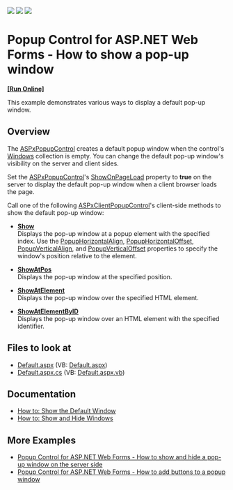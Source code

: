 <!-- default badges list -->
![](https://img.shields.io/endpoint?url=https://codecentral.devexpress.com/api/v1/VersionRange/128565301/13.1.4%2B)
[![](https://img.shields.io/badge/Open_in_DevExpress_Support_Center-FF7200?style=flat-square&logo=DevExpress&logoColor=white)](https://supportcenter.devexpress.com/ticket/details/E55)
[![](https://img.shields.io/badge/📖_How_to_use_DevExpress_Examples-e9f6fc?style=flat-square)](https://docs.devexpress.com/GeneralInformation/403183)
<!-- default badges end -->
# Popup Control for ASP.NET Web Forms - How to show a pop-up window
<!-- run online -->
**[[Run Online]](https://codecentral.devexpress.com/e55/)**
<!-- run online end -->
This example demonstrates various ways to display a default pop-up window.

## Overview

The [ASPxPopupControl](https://docs.devexpress.com/AspNet/DevExpress.Web.ASPxPopupControl) creates a default popup window when the control's [Windows](https://docs.devexpress.com/AspNet/DevExpress.Web.ASPxPopupControl.Windows) collection is empty. You can change the default pop-up window's visibility on the server and client sides.

Set the [ASPxPopupControl](https://docs.devexpress.com/AspNet/DevExpress.Web.ASPxPopupControl)'s [ShowOnPageLoad](https://docs.devexpress.com/AspNet/DevExpress.Web.ASPxPopupControlBase.ShowOnPageLoad) property to **true** on the server to display the default pop-up window when a client browser loads the page.

Call one of the following [ASPxClientPopupControl](https://docs.devexpress.com/AspNet/js-ASPxClientPopupControl)'s client-side methods to show the default pop-up window:

* **[Show](https://docs.devexpress.com/AspNet/js-ASPxClientPopupControlBase.Show)**  
Displays the pop-up window at a popup element with the specified index. Use the [PopupHorizontalAlign](https://docs.devexpress.com/AspNet/DevExpress.Web.ASPxPopupControl.PopupHorizontalAlign), [PopupHorizontalOffset](https://docs.devexpress.com/AspNet/DevExpress.Web.ASPxPopupControl.PopupHorizontalOffset), [PopupVerticalAlign](https://docs.devexpress.com/AspNet/DevExpress.Web.ASPxPopupControl.PopupVerticalAlign), and [PopupVerticalOffset](https://docs.devexpress.com/AspNet/DevExpress.Web.ASPxPopupControl.PopupVerticalAlign) properties to specify the window's position relative to the element.

* **[ShowAtPos](https://docs.devexpress.com/AspNet/js-ASPxClientPopupControlBase.ShowAtPos(x-y))**  
Displays the pop-up window at the specified position.

* **[ShowAtElement](https://docs.devexpress.com/AspNet/js-ASPxClientPopupControlBase.ShowAtElement(htmlElement))**  
Displays the pop-up window over the specified HTML element.

* **[ShowAtElementByID](https://docs.devexpress.com/AspNet/js-ASPxClientPopupControlBase.ShowAtElementByID(id))**  
Displays the pop-up window over an HTML element with the specified identifier.

<!-- default file list -->

## Files to look at

* [Default.aspx](./CS/WebSite/Default.aspx) (VB: [Default.aspx](./VB/WebSite/Default.aspx))
* [Default.aspx.cs](./CS/WebSite/Default.aspx.cs) (VB: [Default.aspx.vb](./VB/WebSite/Default.aspx.vb))

<!-- default file list end -->

## Documentation

- [How to: Show the Default Window](https://docs.devexpress.com/AspNet/115457/components/docking-and-popups/popup-control/popup-windows/default-window)
- [How to: Show and Hide Windows](https://docs.devexpress.com/AspNet/115458/components/docking-and-popups/popup-control/popup-windows/manipulating-windows)

## More Examples

- [Popup Control for ASP.NET Web Forms - How to show and hide a pop-up window on the server side](https://supportcenter.devexpress.com/internal/ticket/details/E499)
- [Popup Control for ASP.NET Web Forms - How to add buttons to a popup window](https://www.devexpress.com/Support/Center/p/E493)
